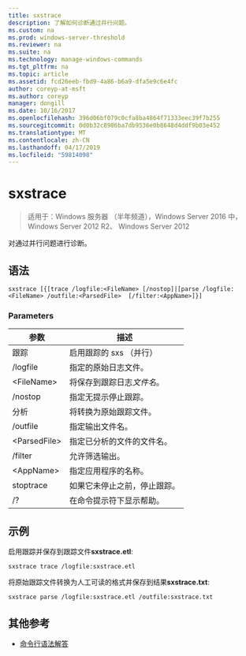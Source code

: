 ```yaml
---
title: sxstrace
description: 了解如何诊断通过并行问题。
ms.custom: na
ms.prod: windows-server-threshold
ms.reviewer: na
ms.suite: na
ms.technology: manage-windows-commands
ms.tgt_pltfrm: na
ms.topic: article
ms.assetid: fcd26eeb-fbd9-4a86-b6a9-dfa5e9c6e4fc
author: coreyp-at-msft
ms.author: coreyp
manager: dongill
ms.date: 10/16/2017
ms.openlocfilehash: 396d06bf079c0cfa8ba4864f71333eec39f7b255
ms.sourcegitcommit: 0d0b32c8986ba7db9536e0b8648d4ddf9b03e452
ms.translationtype: MT
ms.contentlocale: zh-CN
ms.lasthandoff: 04/17/2019
ms.locfileid: "59814098"
---
```

# <a name="sxstrace"></a>sxstrace

>适用于：Windows 服务器 （半年频道），Windows Server 2016 中，Windows Server 2012 R2、 Windows Server 2012

对通过并行问题进行诊断。    

## <a name="syntax"></a>语法  
```  
sxstrace [{[trace /logfile:<FileName> [/nostop]|[parse /logfile:<FileName> /outfile:<ParsedFile>  [/filter:<AppName>]}]  
```  

### <a name="parameters"></a>Parameters  
|参数|描述|  
|-------|--------|  
|跟踪|启用跟踪的 sxs （并行）|  
|/logfile|指定的原始日志文件。|  
|\<FileName>|将保存到跟踪日志*文件名*。|  
|/nostop|指定无提示停止跟踪。|  
|分析|将转换为原始跟踪文件。|  
|/outfile|指定输出文件名。|  
|\<ParsedFile>|指定已分析的文件的文件名。|  
|/filter|允许筛选输出。|  
|\<AppName>|指定应用程序的名称。|  
|stoptrace|如果它未停止之前，停止跟踪。|  
|/?|在命令提示符下显示帮助。|  

## <a name="BKMK_Examples"></a>示例  
启用跟踪并保存到跟踪文件**sxstrace.etl**:  
```  
sxstrace trace /logfile:sxstrace.etl  
```  
将原始跟踪文件转换为人工可读的格式并保存到结果**sxstrace.txt**:  
```  
sxstrace parse /logfile:sxstrace.etl /outfile:sxstrace.txt  
```  

## <a name="additional-references"></a>其他参考  
-   [命令行语法解答](command-line-syntax-key.md)  
  
